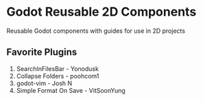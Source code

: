 # Godot Reusable 2D Components
Reusable Godot components with guides for use in 2D projects

## Favorite Plugins
1. SearchInFilesBar - Yonodusk
2. Collapse Folders - poohcom1
3. godot-vim - Josh N
4. Simple Format On Save - VitSoonYung
